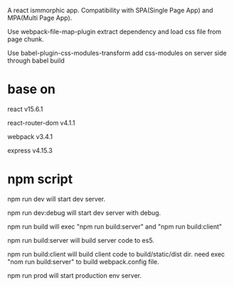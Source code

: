A react ismmorphic app.  Compatibility with SPA(Single Page App) and MPA(Multi Page App).

Use webpack-file-map-plugin extract dependency and load css file from page chunk.

Use babel-plugin-css-modules-transform add css-modules on server side through babel build



# base on

react v15.6.1

react-router-dom v4.1.1

webpack v3.4.1

express v4.15.3

# npm script

npm run dev will start dev server.

npm run dev:debug will start dev server with debug.

npm run build will exec "npm run build:server" and "npm run build:client"

npm run build:server will build server code to es5.

npm run build:client will build client code to build/static/dist dir. need exec "nom run build:server" to build webpack.config file.

npm run prod will start production env server.
